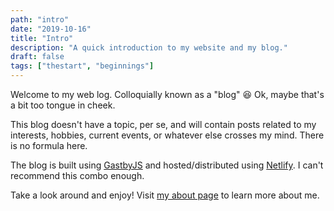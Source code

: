 ```yaml
---
path: "intro"
date: "2019-10-16"
title: "Intro"
description: "A quick introduction to my website and my blog."
draft: false
tags: ["thestart", "beginnings"]
---
```


Welcome to my web log. Colloquially known as a "blog" 😆 Ok, maybe that's a bit too tongue in cheek.

This blog doesn't have a topic, per se, and will contain posts related to my interests, hobbies, current events, or whatever else crosses my mind. There is no formula here. 

The blog is built using [GastbyJS](https://www.gatsbyjs.org/) and hosted/distributed using [Netlify](https://www.netlify.com/). I can't recommend this combo enough.

Take a look around and enjoy! Visit [my about page](/about) to learn more about me.
